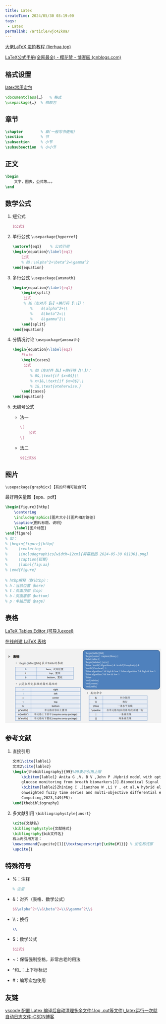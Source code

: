 ```yaml
---
title: Latex
createTime: 2024/05/30 03:19:00
tags:
 - Latex
permalink: /article/wjc42k8a/
---
```

[大佬LaTeX 进阶教程 (lierhua.top)](https://latex.lierhua.top/zh/)

[LaTeX公式手册(全网最全) - 樱花赞 - 博客园 (cnblogs.com)](https://www.cnblogs.com/1024th/p/11623258.html)

## 格式设置

[latex常用宏包](https://zhuanlan.zhihu.com/p/43981639)

```tex
\documentclass{…}	% 格式
\usepackage{…}	% 依赖包
```

## 章节

```tex
\chapter		% 章(一般写书使用)
\section		% 节
\subsection		% 小节
\subsubsection	% 小小节
```

## 正文

```tex
\begin
	文字，图表，公式等。。。
\end
```

## 数学公式

1. 短公式

   ```tex
   $公式$
   ```

2. 单行公式
   `\usepackage{hyperref}`

   ```tex
   \autoref{eq1}	% 公式引用
   \begin{equation}\label{eq1}
       公式
       % 如：\alpha^2+\beta^2=\gamma^2
   \end{equation}
   ```

3. 多行公式
   `\usepackage{amsmath}`

   ```tex
   \begin{equation}\label{eq1}
       \begin{split}
       	公式
       	% 如（左对齐【&】+换行符【\\】）：
           %	&\alpha^2+\\
           %	&\beta^2=\\
           %	&\gamma^2\\
       \end{split}
   \end{equation}
   ```

4. 分情况讨论
   `\usepackage{amsmath}`

   ```tex
   \begin{equation}\label{eq3}
       F(x)=
       \begin{cases}
       	公式
           % 如（左对齐【&】+换行符【\\】）：
           % 0&,\text{if $x<0$}\\
           % x+1&,\text{if $x>0$}\\
           % 1&,\text{oteherwise.}
       \end{cases}
   \end{equation}
   ```

5. 无编号公式

   - 法一

     ```tex
     \[
         公式   
     \]
     ```

   - 法二

     ```tex
     $$公式$$
     ```

## 图片

`\usepackage{graphicx}【有的环境可能自带】`

最好用矢量图【eps、pdf】

```tex
\begin{figure}[htbp] 
	\centering
	\includegraphics[图片大小][图片相对路径]
	\caption{图片标题、说明}
	\label{图片标签}
\end{figure}
% 如：
% \begin{figure}[htbp]
%     \centering
%     \includegraphics[width=12cm]{屏幕截图 2024-05-30 011301.png}
%     \caption{狐狸}
%     \label{fig:aa}
% \end{figure}

% htbp解释（默认tbp）：
% h：当前位置（here）
% t：页面顶部（top）
% b：页面底部（bottom）
% p：单独页面（page）
```

## 表格

[LaTeX Tables Editor (可导入excel)](https://www.latex-tables.com/)

[在线创建 LaTeX 表格](https://www.tablesgenerator.com/)

![image-20240530013332667](./LaTex.assets/image-20240530013332667.png)

## 参考文献

1. 直接引用

   ```tex
   文本1\cite{lable1}
   文本2\cite{lable2}
   \begin{thebibliography}{99}%99表示引用上限
       \bibitem{lable1} Anita G ,V. B V ,John P .Hybrid model with optimal features for non-invasive blood 
       glucose monitoring from breath biomarkers[J].Biomedical Signal Processing and Control,2024,88(PC):
       \bibitem{lable2}Zhining C ,Jianzhou W ,Li Y , et al.A hybrid electricity load prediction system based 
       onweighted fuzzy time series and multi-objective differential evolution[J].Applied Soft 
       Computing,2023,149(PB):
   \end{thebibliography}
   ```

2. 多文献引用
   `\bibliographystyle{unsrt}`

   ```tex
   \cite{文献名}
   \bibliographystyle{文献格式}
   \bibliography{bib文件名}
   右上角引用方法：
   \newcommand{\upcite}[1]{\textsuperscript{\cite{#1}}}	% 加在格式那
   \upcite{}
   ```

## 特殊符号

- %：注释 

  ```tex
  % 这里
  ```

- &：对齐（表格、数学公式）

  ```tex
  $&\alpha^2+\\&\beta^2=\\&\gamma^2\\$
  ```

- \\\\：换行

  ```tex
  \\
  ```

- $：数学公式

  ```tex
  $公式$
  ```

- ~：保留强制空格，非常古老的用法

- ^和_：上下标标记 

- #：编写宏包使用

## 友链

[vscode 配置 Latex 编译后自动清理多余文件(.log .out等文件)_latex运行一次就自动日志文件-CSDN博客](https://blog.csdn.net/weixin_35757704/article/details/90597405)